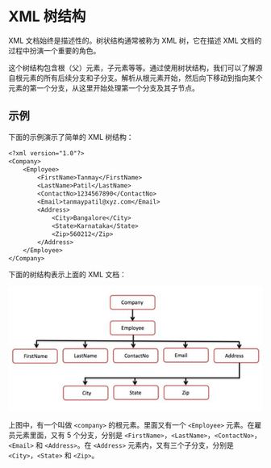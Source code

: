 # XML 树结构

XML 文档始终是描述性的。树状结构通常被称为 XML 树，它在描述 XML 文档的过程中扮演一个重要的角色。

这个树结构包含根（父）元素，子元素等等。通过使用树状结构，我们可以了解源自根元素的所有后续分支和子分支。解析从根元素开始，然后向下移动到指向某个元素的第一个分支，从这里开始处理第一个分支及其子节点。

## 示例

下面的示例演示了简单的 XML 树结构：

```
<?xml version="1.0"?>
<Company>
	<Employee>
		<FirstName>Tanmay</FirstName>
		<LastName>Patil</LastName>
		<ContactNo>1234567890</ContactNo>
		<Email>tanmaypatil@xyz.com</Email>
		<Address>
			<City>Bangalore</City>
			<State>Karnataka</State>
			<Zip>560212</Zip>
		</Address>
	</Employee>
</Company>
```

下面的树结构表示上面的 XML 文档：

![XML Tree Structure](images/tree_structure.jpg)

上图中，有一个叫做 `<company>` 的根元素。里面又有一个 `<Employee>` 元素。在雇员元素里面，又有 5 个分支，分别是 `<FirstName>`，`<LastName>`，`<ContactNo>`，`<Email>` 和 `<Address>`。在 `<Address>` 元素内，又有三个子分支，分别是 `<City>`，`<State>` 和 `<Zip>`。